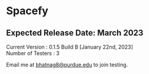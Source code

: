 # Spacefy
## Expected Release Date: March 2023


Current Version : 0.1.5 Build B [January 22nd, 2023]  <br />
Number of Testers : 3  <br />

Email me at bhatnag8@purdue.edu to join testing.

